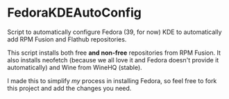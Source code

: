 # FedoraKDEAutoConfig
Script to automatically configure Fedora (39, for now) KDE to automatically add RPM Fusion and Flathub repositories.

This script installs both free **and non-free** repositories from RPM Fusion. It also installs neofetch (because we all love it and Fedora doesn't provide it automatically) and Wine from WineHQ (stable).

I made this to simplify *my* process in installing Fedora, so feel free to fork this project and add the changes you need.
